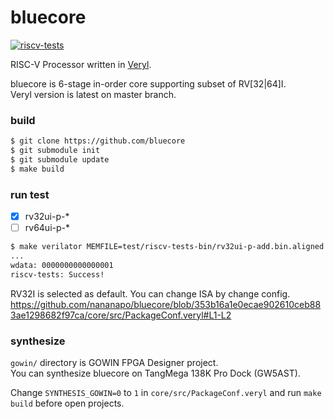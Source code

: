 # bluecore
[![riscv-tests](https://github.com/nananapo/bluecore/actions/workflows/riscv-tests-verilator.yml/badge.svg)](https://github.com/nananapo/bluecore/actions/workflows/riscv-tests-verilator.yml)

RISC-V Processor written in [Veryl](https://github.com/veryl-lang/veryl).

bluecore is 6-stage in-order core supporting subset of RV[32|64]I.  
Veryl version is latest on master branch.  

### build

```sh
$ git clone https://github.com/bluecore
$ git submodule init
$ git submodule update
$ make build
```
### run test

- [x] rv32ui-p-*
- [ ] rv64ui-p-*

```sh
$ make verilator MEMFILE=test/riscv-tests-bin/rv32ui-p-add.bin.aligned CYCLE=0
...
wdata: 0000000000000001
riscv-tests: Success!
```

RV32I is selected as default. You can change ISA by change config.
https://github.com/nananapo/bluecore/blob/353b16a1e0ecae902610ceb883ae1298682f97ca/core/src/PackageConf.veryl#L1-L2

### synthesize
```gowin/``` directory is GOWIN FPGA Designer project.  
You can synthesize bluecore on TangMega 138K Pro Dock (GW5AST).

Change ```SYNTHESIS_GOWIN=0``` to ```1``` in ```core/src/PackageConf.veryl``` and run ```make build``` before open projects.
